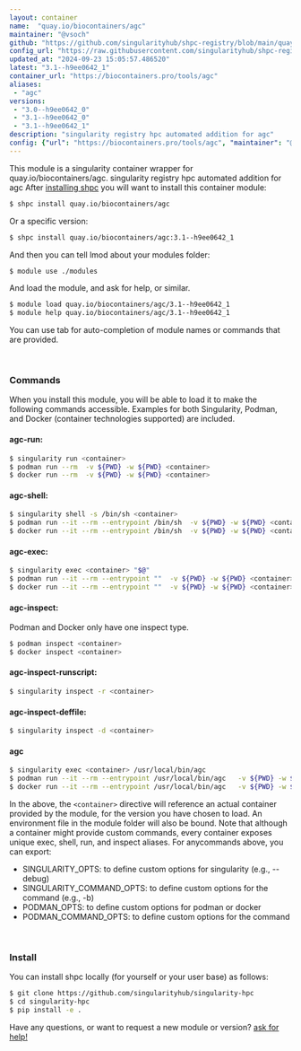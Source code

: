 ```yaml
---
layout: container
name:  "quay.io/biocontainers/agc"
maintainer: "@vsoch"
github: "https://github.com/singularityhub/shpc-registry/blob/main/quay.io/biocontainers/agc/container.yaml"
config_url: "https://raw.githubusercontent.com/singularityhub/shpc-registry/main/quay.io/biocontainers/agc/container.yaml"
updated_at: "2024-09-23 15:05:57.486520"
latest: "3.1--h9ee0642_1"
container_url: "https://biocontainers.pro/tools/agc"
aliases:
 - "agc"
versions:
 - "3.0--h9ee0642_0"
 - "3.1--h9ee0642_0"
 - "3.1--h9ee0642_1"
description: "singularity registry hpc automated addition for agc"
config: {"url": "https://biocontainers.pro/tools/agc", "maintainer": "@vsoch", "description": "singularity registry hpc automated addition for agc", "latest": {"3.1--h9ee0642_1": "sha256:5d578d074cd8c9a7f196a8844601821da4b98115645ec88d174761cf7e535060"}, "tags": {"3.0--h9ee0642_0": "sha256:e1a8b39f5300aa149ce90358b372f48a67881a80b1ad7e0c356f16e20b76f3f9", "3.1--h9ee0642_0": "sha256:9b46430f9e47a76fdd83fbbd06789eb165c76638884f24831c12965eb8d4bda5", "3.1--h9ee0642_1": "sha256:5d578d074cd8c9a7f196a8844601821da4b98115645ec88d174761cf7e535060"}, "docker": "quay.io/biocontainers/agc", "aliases": {"agc": "/usr/local/bin/agc"}}
---
```


This module is a singularity container wrapper for quay.io/biocontainers/agc.
singularity registry hpc automated addition for agc
After [installing shpc](#install) you will want to install this container module:


```bash
$ shpc install quay.io/biocontainers/agc
```

Or a specific version:

```bash
$ shpc install quay.io/biocontainers/agc:3.1--h9ee0642_1
```

And then you can tell lmod about your modules folder:

```bash
$ module use ./modules
```

And load the module, and ask for help, or similar.

```bash
$ module load quay.io/biocontainers/agc/3.1--h9ee0642_1
$ module help quay.io/biocontainers/agc/3.1--h9ee0642_1
```

You can use tab for auto-completion of module names or commands that are provided.

<br>

### Commands

When you install this module, you will be able to load it to make the following commands accessible.
Examples for both Singularity, Podman, and Docker (container technologies supported) are included.

#### agc-run:

```bash
$ singularity run <container>
$ podman run --rm  -v ${PWD} -w ${PWD} <container>
$ docker run --rm  -v ${PWD} -w ${PWD} <container>
```

#### agc-shell:

```bash
$ singularity shell -s /bin/sh <container>
$ podman run --it --rm --entrypoint /bin/sh  -v ${PWD} -w ${PWD} <container>
$ docker run --it --rm --entrypoint /bin/sh  -v ${PWD} -w ${PWD} <container>
```

#### agc-exec:

```bash
$ singularity exec <container> "$@"
$ podman run --it --rm --entrypoint ""  -v ${PWD} -w ${PWD} <container> "$@"
$ docker run --it --rm --entrypoint ""  -v ${PWD} -w ${PWD} <container> "$@"
```

#### agc-inspect:

Podman and Docker only have one inspect type.

```bash
$ podman inspect <container>
$ docker inspect <container>
```

#### agc-inspect-runscript:

```bash
$ singularity inspect -r <container>
```

#### agc-inspect-deffile:

```bash
$ singularity inspect -d <container>
```


#### agc

```bash
$ singularity exec <container> /usr/local/bin/agc
$ podman run --it --rm --entrypoint /usr/local/bin/agc   -v ${PWD} -w ${PWD} <container> -c " $@"
$ docker run --it --rm --entrypoint /usr/local/bin/agc   -v ${PWD} -w ${PWD} <container> -c " $@"
```



In the above, the `<container>` directive will reference an actual container provided
by the module, for the version you have chosen to load. An environment file in the
module folder will also be bound. Note that although a container
might provide custom commands, every container exposes unique exec, shell, run, and
inspect aliases. For anycommands above, you can export:

 - SINGULARITY_OPTS: to define custom options for singularity (e.g., --debug)
 - SINGULARITY_COMMAND_OPTS: to define custom options for the command (e.g., -b)
 - PODMAN_OPTS: to define custom options for podman or docker
 - PODMAN_COMMAND_OPTS: to define custom options for the command

<br>

### Install

You can install shpc locally (for yourself or your user base) as follows:

```bash
$ git clone https://github.com/singularityhub/singularity-hpc
$ cd singularity-hpc
$ pip install -e .
```

Have any questions, or want to request a new module or version? [ask for help!](https://github.com/singularityhub/singularity-hpc/issues)